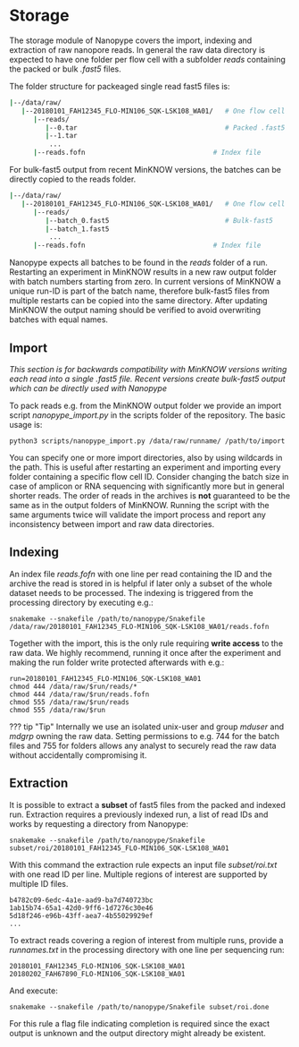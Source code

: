 # Storage

The storage module of Nanopype covers the import, indexing and extraction of raw nanopore reads. In general the raw data directory is expected to have one folder per flow cell with a subfolder *reads* containing the packed or bulk *.fast5* files.

The folder structure for packeaged single read fast5 files is:

```sh
|--/data/raw/
   |--20180101_FAH12345_FLO-MIN106_SQK-LSK108_WA01/   # One flow cell
      |--reads/
         |--0.tar                                     # Packed .fast5
         |--1.tar
          ...
      |--reads.fofn                                # Index file
```

For bulk-fast5 output from recent MinKNOW versions, the batches can be directly copied to the reads folder.

```sh
|--/data/raw/
   |--20180101_FAH12345_FLO-MIN106_SQK-LSK108_WA01/   # One flow cell
      |--reads/
         |--batch_0.fast5                             # Bulk-fast5
         |--batch_1.fast5
          ...
      |--reads.fofn                                # Index file
```

Nanopype expects all batches to be found in the *reads* folder of a run. Restarting an experiment in MinKNOW results in a new raw output folder with batch numbers starting from zero. In current versions of MinKNOW a unique run-ID is part of the batch name, therefore bulk-fast5 files from multiple restarts can be copied into the same directory. After updating MinKNOW the output naming should be verified to avoid overwriting batches with equal names.


## Import

*This section is for backwards compatibility with MinKNOW versions writing each read into a single .fast5 file. Recent versions create bulk-fast5 output which can be directly used with Nanopype*

To pack reads e.g. from the MinKNOW output folder we provide an import script *nanopype_import.py* in the scripts folder of the repository. The basic usage is:

    python3 scripts/nanopype_import.py /data/raw/runname/ /path/to/import

You can specify one or more import directories, also by using wildcards in the path. This is useful after restarting an experiment and importing every folder containing a specific flow cell ID. Consider changing the batch size in case of amplicon or RNA sequencing with significantly more but in general shorter reads.
The order of reads in the archives is **not** guaranteed to be the same as in the output folders of MinKNOW. Running the script with the same arguments twice will validate the import process and report any inconsistency between import and raw data directories.

## Indexing

An index file *reads.fofn* with one line per read containing the ID and the archive the read is stored in is helpful if later only a subset of the whole dataset needs to be processed. The indexing is triggered from the processing directory by executing e.g.:

    snakemake --snakefile /path/to/nanopype/Snakefile /data/raw/20180101_FAH12345_FLO-MIN106_SQK-LSK108_WA01/reads.fofn

Together with the import, this is the only rule requiring **write access** to the raw data. We highly recommend, running it once after the experiment and making the run folder write protected afterwards with e.g.:

    run=20180101_FAH12345_FLO-MIN106_SQK-LSK108_WA01
    chmod 444 /data/raw/$run/reads/*
    chmod 444 /data/raw/$run/reads.fofn
    chmod 555 /data/raw/$run/reads
    chmod 555 /data/raw/$run

??? tip "Tip"
    Internally we use an isolated unix-user and group *mduser* and *mdgrp* owning the raw data. Setting permissions to e.g. 744 for the batch files and 755 for folders allows any analyst to securely read the raw data without accidentally compromising it.

## Extraction

It is possible to extract a **subset** of fast5 files from the packed and indexed run. Extraction requires a previously indexed run, a list of read IDs and works by requesting a directory from Nanopype:

    snakemake --snakefile /path/to/nanopype/Snakefile subset/roi/20180101_FAH12345_FLO-MIN106_SQK-LSK108_WA01

With this command the extraction rule expects an input file *subset/roi.txt* with one read ID per line. Multiple regions of interest are supported by multiple ID files.

    b4782c09-6edc-4a1e-aad9-ba7d740723bc
    1ab15b74-65a1-42d0-9ff6-1d7276c30e46
    5d18f246-e96b-43ff-aea7-4b55029929ef
    ...

To extract reads covering a region of interest from multiple runs, provide a *runnames.txt* in the processing directory with one line per sequencing run:

    20180101_FAH12345_FLO-MIN106_SQK-LSK108_WA01
    20180202_FAH67890_FLO-MIN106_SQK-LSK108_WA01

And execute:

    snakemake --snakefile /path/to/nanopype/Snakefile subset/roi.done

For this rule a flag file indicating completion is required since the exact output is unknown and the output directory might already be existent.

